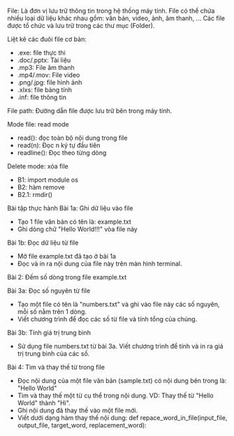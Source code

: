 File: Là đơn vị lưu trữ thông tin trong hệ thống máy tính. File có thể chứa nhiều loại dữ liệu khác nhau gồm: văn bản, video, ảnh, âm thanh, ... Các file được tổ chức và lưu trữ trong các thư mục (Folder).

Liệt kê các đuôi file cơ bản: 
- .exe: file thực thi
- .doc/.pptx: Tài liệu
- .mp3: File âm thanh
- .mp4/.mov: File video
- .png/.jpg: file hình ảnh
- .xlxs: file bảng tính
- .inf: file thông tin

File path: Đường dẫn file được lưu trữ bên trong máy tính.


Mode file: read mode
- read(): đọc toàn bộ nội dung trong file
- read(n): Đọc n ký tự đầu tiên
- readline(): Đọc theo từng dòng

Delete mode: xóa file
- B1: import module os
- B2: hàm remove
- B2.1: rmdir()

Bài tập thực hành
Bài 1a: Ghi dữ liệu vào file
- Tạo 1 file văn bản có tên là: example.txt
- Ghi dòng chữ "Hello World!!!" vòa file này

Bài 1b: Đọc dữ liệu từ file
- Mở file example.txt đã tạo ở bài 1a
- Đọc và in ra nội dung của file này trên màn hình terminal.

Bài 2: Đếm số dòng trong file example.txt


Bài 3a: Đọc số nguyên từ file
- Tạo một file có tên là "numbers.txt" và ghi vào file này các số nguyên, mỗi số nằm trên 1 dòng.
- Viết chương trình để đọc các số từ file và tính tổng của chúng.

Bài 3b: Tính giá trị trung bình 
- Sử dụng file numbers.txt từ bài 3a. Viết chương trình để tính và in ra giá trị trung bình của các số.

Bài 4: Tìm và thay thế từ trong file
- Đọc nội dung của một file văn bản (sample.txt) có nội dung bên trong là: "Hello World"
- Tìm và thay thế một từ cụ thể trong nội dung. VD: Thay thế từ "Hello World" thành "Hi".
- Ghi nội dung đã thay thế vào một file mới.
- Viết dưới dạng hàm thay thế nội dung:
def repace_word_in_file(input_file, output_file, target_word, replacement_word):
